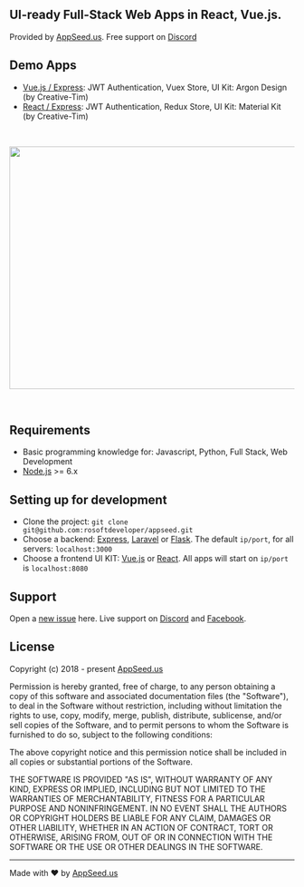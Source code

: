 
## UI-ready Full-Stack Web Apps in React, Vue.js.   
Provided by [AppSeed.us](https://appseed.us). Free support on [Discord](https://discord.gg/fZC6hup)

## Demo Apps
- [Vue.js / Express](https://vuejs.appseed.us/): JWT Authentication, Vuex Store, UI Kit: Argon Design (by Creative-Tim)
- [React / Express](https://react.appseed.us/): JWT Authentication, Redux Store, UI Kit: Material Kit (by Creative-Tim)

<br/>

<p align="center">
  <img width="700" height="428" src="https://appseed.us/static/assets/img/appseed-generator.gif">
</p>

<br/>

## Requirements
- Basic programming knowledge for: Javascript, Python, Full Stack, Web Development
- [Node.js](https://nodejs.org/) >= 6.x

## Setting up for development
* Clone the project: `git clone git@github.com:rosoftdeveloper/appseed.git`
* Choose a backend: [Express](https://github.com/rosoftdeveloper/appseed/blob/master/starter-express/README.md), [Laravel](https://github.com/rosoftdeveloper/appseed/blob/master/starter-laravel/README.md) or [Flask](https://github.com/rosoftdeveloper/appseed/blob/master/starter-flask/README.md). The default `ip/port`, for all servers: `localhost:3000` 
* Choose a frontend UI KIT: [Vue.js](https://github.com/rosoftdeveloper/appseed/blob/master/starter-vue/argon-design-system/README.md) or [React](https://github.com/rosoftdeveloper/appseed/blob/master/starter-react/material-kit/README.md). All apps will start on `ip/port` is `localhost:8080`

## Support
Open a [new issue](https://github.com/rosoftdeveloper/appseed/issues/new) here. Live support on [Discord](https://discord.gg/fZC6hup) and [Facebook](https://www.facebook.com/groups/fullstack.apps.generator). 

## License

Copyright (c) 2018 - present [AppSeed.us](https://www.appseed.us/?ref=github) 

Permission is hereby granted, free of charge, to any person obtaining a copy of this software and associated documentation files (the "Software"), to deal in the Software without restriction, including without limitation the rights to use, copy, modify, merge, publish, distribute, sublicense, and/or sell copies of the Software, and to permit persons to whom the Software is furnished to do so, subject to the following conditions:

The above copyright notice and this permission notice shall be included in all copies or substantial portions of the Software.

THE SOFTWARE IS PROVIDED "AS IS", WITHOUT WARRANTY OF ANY KIND, EXPRESS OR IMPLIED, INCLUDING BUT NOT LIMITED TO THE WARRANTIES OF MERCHANTABILITY, FITNESS FOR A PARTICULAR PURPOSE AND NONINFRINGEMENT. IN NO EVENT SHALL THE AUTHORS OR COPYRIGHT HOLDERS BE LIABLE FOR ANY CLAIM, DAMAGES OR OTHER LIABILITY, WHETHER IN AN ACTION OF CONTRACT, TORT OR OTHERWISE, ARISING FROM, OUT OF OR IN CONNECTION WITH THE SOFTWARE OR THE USE OR OTHER DEALINGS IN THE SOFTWARE.

---
Made with ♥ by [AppSeed.us]("https://appseed.us")
